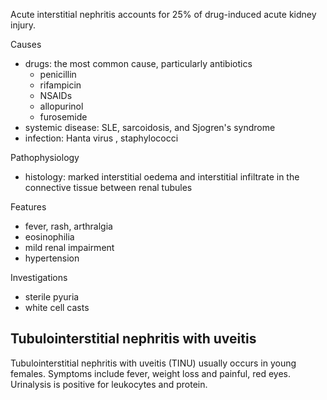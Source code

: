Acute interstitial nephritis accounts for 25% of drug\-induced acute kidney injury.  
  
Causes  
* drugs: the most common cause, particularly antibiotics
	+ penicillin
	+ rifampicin
	+ NSAIDs
	+ allopurinol
	+ furosemide
* systemic disease: SLE, sarcoidosis, and Sjogren's syndrome
* infection: Hanta virus , staphylococci

  
Pathophysiology  
* histology: marked interstitial oedema and interstitial infiltrate in the connective tissue between renal tubules

  
Features  
* fever, rash, arthralgia
* eosinophilia
* mild renal impairment
* hypertension

  
Investigations  
* sterile pyuria
* white cell casts

  
  
Tubulointerstitial nephritis with uveitis
-----------------------------------------

  
Tubulointerstitial nephritis with uveitis (TINU) usually occurs in young females. Symptoms include fever, weight loss and painful, red eyes. Urinalysis is positive for leukocytes and protein.